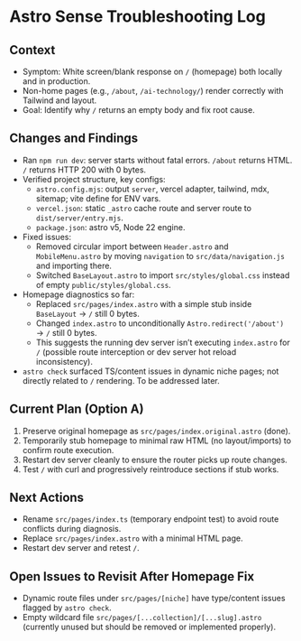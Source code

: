# Astro Sense Troubleshooting Log

## Context
- Symptom: White screen/blank response on `/` (homepage) both locally and in production.
- Non-home pages (e.g., `/about`, `/ai-technology/`) render correctly with Tailwind and layout.
- Goal: Identify why `/` returns an empty body and fix root cause.

## Changes and Findings
- Ran `npm run dev`: server starts without fatal errors. `/about` returns HTML. `/` returns HTTP 200 with 0 bytes.
- Verified project structure, key configs:
  - `astro.config.mjs`: output `server`, vercel adapter, tailwind, mdx, sitemap; vite define for ENV vars.
  - `vercel.json`: static `_astro` cache route and server route to `dist/server/entry.mjs`.
  - `package.json`: astro v5, Node 22 engine.
- Fixed issues:
  - Removed circular import between `Header.astro` and `MobileMenu.astro` by moving `navigation` to `src/data/navigation.js` and importing there.
  - Switched `BaseLayout.astro` to import `src/styles/global.css` instead of empty `public/styles/global.css`.
- Homepage diagnostics so far:
  - Replaced `src/pages/index.astro` with a simple stub inside `BaseLayout` → `/` still 0 bytes.
  - Changed `index.astro` to unconditionally `Astro.redirect('/about')` → `/` still 0 bytes.
  - This suggests the running dev server isn’t executing `index.astro` for `/` (possible route interception or dev server hot reload inconsistency).
- `astro check` surfaced TS/content issues in dynamic niche pages; not directly related to `/` rendering. To be addressed later.

## Current Plan (Option A)
1. Preserve original homepage as `src/pages/index.original.astro` (done).
2. Temporarily stub homepage to minimal raw HTML (no layout/imports) to confirm route execution.
3. Restart dev server cleanly to ensure the router picks up route changes.
4. Test `/` with curl and progressively reintroduce sections if stub works.

## Next Actions
- Rename `src/pages/index.ts` (temporary endpoint test) to avoid route conflicts during diagnosis.
- Replace `src/pages/index.astro` with a minimal HTML page.
- Restart dev server and retest `/`.

## Open Issues to Revisit After Homepage Fix
- Dynamic route files under `src/pages/[niche]` have type/content issues flagged by `astro check`.
- Empty wildcard file `src/pages/[...collection]/[...slug].astro` (currently unused but should be removed or implemented properly).
